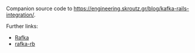 Companion source code to https://engineering.skroutz.gr/blog/kafka-rails-integration/.

Further links:

- [Rafka](https://github.com/skroutz/rafka)
- [rafka-rb](https://github.com/skroutz/rafka-rb)

